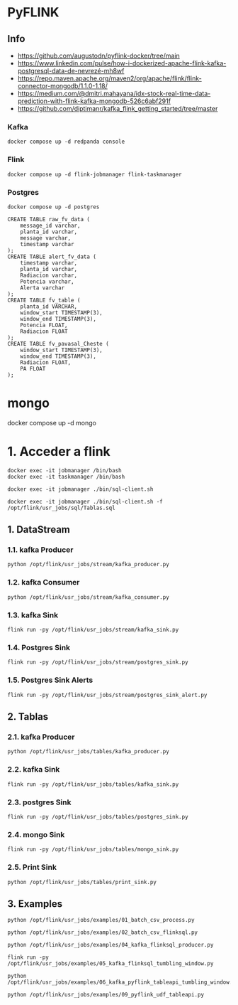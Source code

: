 # PyFLINK

## Info

* https://github.com/augustodn/pyflink-docker/tree/main
* https://www.linkedin.com/pulse/how-i-dockerized-apache-flink-kafka-postgresql-data-de-nevrezé-mh8wf
* https://repo.maven.apache.org/maven2/org/apache/flink/flink-connector-mongodb/1.1.0-1.18/
* https://medium.com/@dmitri.mahayana/idx-stock-real-time-data-prediction-with-flink-kafka-mongodb-526c6abf291f
* https://github.com/diptimanr/kafka_flink_getting_started/tree/master

### Kafka

```
docker compose up -d redpanda console
```

### Flink

```
docker compose up -d flink-jobmanager flink-taskmanager
```

### Postgres

```
docker compose up -d postgres
```

```
CREATE TABLE raw_fv_data (
    message_id varchar,
    planta_id varchar,
    message varchar,
    timestamp varchar
);
CREATE TABLE alert_fv_data (
    timestamp varchar,
    planta_id varchar,
    Radiacion varchar, 
    Potencia varchar,
    Alerta varchar
);
CREATE TABLE fv_table (
    planta_id VARCHAR,
    window_start TIMESTAMP(3),
    window_end TIMESTAMP(3),
    Potencia FLOAT,
    Radiacion FLOAT
);
CREATE TABLE fv_pavasal_Cheste (
    window_start TIMESTAMP(3),
    window_end TIMESTAMP(3),
    Radiacion FLOAT,
    PA FLOAT
);
```

# mongo

docker compose up -d mongo


# 1. Acceder a flink

```
docker exec -it jobmanager /bin/bash
docker exec -it taskmanager /bin/bash
```

```
docker exec -it jobmanager ./bin/sql-client.sh
```

```
docker exec -it jobmanager ./bin/sql-client.sh -f /opt/flink/usr_jobs/sql/Tablas.sql
```

## 1. DataStream

### 1.1. kafka Producer

```
python /opt/flink/usr_jobs/stream/kafka_producer.py
```

### 1.2. kafka Consumer

```
python /opt/flink/usr_jobs/stream/kafka_consumer.py
```

### 1.3. kafka Sink

```
flink run -py /opt/flink/usr_jobs/stream/kafka_sink.py
```

### 1.4. Postgres Sink

```
flink run -py /opt/flink/usr_jobs/stream/postgres_sink.py
```

### 1.5. Postgres Sink Alerts

```
flink run -py /opt/flink/usr_jobs/stream/postgres_sink_alert.py
```

## 2. Tablas

### 2.1. kafka Producer

```
python /opt/flink/usr_jobs/tables/kafka_producer.py
```

### 2.2. kafka Sink

```
flink run -py /opt/flink/usr_jobs/tables/kafka_sink.py
```

### 2.3. postgres Sink

```
flink run -py /opt/flink/usr_jobs/tables/postgres_sink.py
```

### 2.4. mongo Sink

```
flink run -py /opt/flink/usr_jobs/tables/mongo_sink.py
```

### 2.5. Print Sink

```
python /opt/flink/usr_jobs/tables/print_sink.py
```


## 3. Examples
```
python /opt/flink/usr_jobs/examples/01_batch_csv_process.py
```

```
python /opt/flink/usr_jobs/examples/02_batch_csv_flinksql.py
```

```
python /opt/flink/usr_jobs/examples/04_kafka_flinksql_producer.py
```

```
flink run -py /opt/flink/usr_jobs/examples/05_kafka_flinksql_tumbling_window.py
```

```
python /opt/flink/usr_jobs/examples/06_kafka_pyflink_tableapi_tumbling_window.py
```

```
python /opt/flink/usr_jobs/examples/09_pyflink_udf_tableapi.py
```

